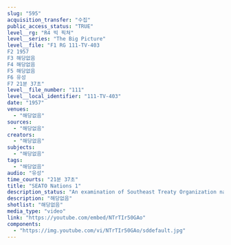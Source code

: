 ```yaml
---
slug: "595"
acquisition_transfer: "수집"
public_access_status: "TRUE"
level__rg: "R4 빅 픽쳐"
level__series: "The Big Picture"
level__file: "F1 RG 111-TV-403
F2 1957
F3 해당없음
F4 해당없음
F5 해당없음
F6 유성
F7 21분 37초"
level__file_number: "111"
level__local_identifier: "111-TV-403"
date: "1957"
venues: 
  - "해당없음"
sources: 
  - "해당없음"
creators: 
  - "해당없음"
subjects: 
  - "해당없음"
tags: 
  - "해당없음"
audio: "유성"
time_courts: "21분 37초"
title: "SEATO Nations 1"
description_status: "An examination of Southeast Treaty Organization nations covering Australia, New Zealand, Pakistan, Thailand and the Philippines."
description: "해당없음"
shotlist: "해당없음"
media_type: "video"
link: "https://youtube.com/embed/NTrTIr50GAo"
components: 
  - "https://img.youtube.com/vi/NTrTIr50GAo/sddefault.jpg"
---
```

